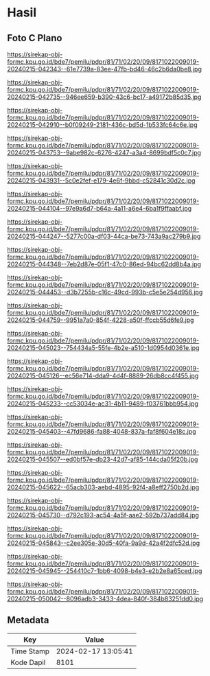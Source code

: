 # Hasil

## Foto C Plano

https://sirekap-obj-formc.kpu.go.id/bde7/pemilu/pdpr/81/71/02/20/09/8171022009019-20240215-042343--61e7739a-83ee-47fb-bd46-46c2b6da0be8.jpg

https://sirekap-obj-formc.kpu.go.id/bde7/pemilu/pdpr/81/71/02/20/09/8171022009019-20240215-042735--946ee659-b390-43c6-bc17-a49172b85d35.jpg

https://sirekap-obj-formc.kpu.go.id/bde7/pemilu/pdpr/81/71/02/20/09/8171022009019-20240215-042910--b0f09249-2181-436c-bd5d-1b533fc64c6e.jpg

https://sirekap-obj-formc.kpu.go.id/bde7/pemilu/pdpr/81/71/02/20/09/8171022009019-20240215-043753--9abe982c-6276-4247-a3a4-8699bdf5c0c7.jpg

https://sirekap-obj-formc.kpu.go.id/bde7/pemilu/pdpr/81/71/02/20/09/8171022009019-20240215-043931--5c0e2fef-e179-4e6f-9bbd-c52841c30d2c.jpg

https://sirekap-obj-formc.kpu.go.id/bde7/pemilu/pdpr/81/71/02/20/09/8171022009019-20240215-044104--97e9a6d7-b64a-4a11-a6e4-6ba1f9ffaabf.jpg

https://sirekap-obj-formc.kpu.go.id/bde7/pemilu/pdpr/81/71/02/20/09/8171022009019-20240215-044247--5277c00a-df03-44ca-be73-743a9ac279b9.jpg

https://sirekap-obj-formc.kpu.go.id/bde7/pemilu/pdpr/81/71/02/20/09/8171022009019-20240215-044348--7eb2d87e-05f1-47c0-86ed-94bc62dd8b4a.jpg

https://sirekap-obj-formc.kpu.go.id/bde7/pemilu/pdpr/81/71/02/20/09/8171022009019-20240215-044453--d3b7255b-c16c-49cd-993b-c5e5e254d956.jpg

https://sirekap-obj-formc.kpu.go.id/bde7/pemilu/pdpr/81/71/02/20/09/8171022009019-20240215-044759--9951a7a0-854f-4228-a50f-ffccb55d6fe9.jpg

https://sirekap-obj-formc.kpu.go.id/bde7/pemilu/pdpr/81/71/02/20/09/8171022009019-20240215-045023--754434a5-55fe-4b2e-a510-1d0954d0361e.jpg

https://sirekap-obj-formc.kpu.go.id/bde7/pemilu/pdpr/81/71/02/20/09/8171022009019-20240215-045126--ec56e714-dda9-4d4f-8889-26db8cc4f455.jpg

https://sirekap-obj-formc.kpu.go.id/bde7/pemilu/pdpr/81/71/02/20/09/8171022009019-20240215-045233--cc53034e-ac31-4b11-9489-f03761bbb954.jpg

https://sirekap-obj-formc.kpu.go.id/bde7/pemilu/pdpr/81/71/02/20/09/8171022009019-20240215-045403--47fd9686-fa88-4048-837a-faf8f604e18c.jpg

https://sirekap-obj-formc.kpu.go.id/bde7/pemilu/pdpr/81/71/02/20/09/8171022009019-20240215-045507--ed0bf57e-db23-42d7-af85-144cda05f20b.jpg

https://sirekap-obj-formc.kpu.go.id/bde7/pemilu/pdpr/81/71/02/20/09/8171022009019-20240215-045622--65acb303-aebd-4895-92f4-a8eff2750b2d.jpg

https://sirekap-obj-formc.kpu.go.id/bde7/pemilu/pdpr/81/71/02/20/09/8171022009019-20240215-045730--d792c193-ac54-4a5f-aae2-592b737add84.jpg

https://sirekap-obj-formc.kpu.go.id/bde7/pemilu/pdpr/81/71/02/20/09/8171022009019-20240215-045843--c2ee305e-30d5-40fa-9a9d-42a4f2dfc52d.jpg

https://sirekap-obj-formc.kpu.go.id/bde7/pemilu/pdpr/81/71/02/20/09/8171022009019-20240215-045945--254410c7-1bb6-4098-b4e3-e2b2e8a65ced.jpg

https://sirekap-obj-formc.kpu.go.id/bde7/pemilu/pdpr/81/71/02/20/09/8171022009019-20240215-050042--8096adb3-3433-4dea-840f-384b83251dd0.jpg


## Metadata

| Key        | Value               |
| ---------- | ------------------- |
| Time Stamp | 2024-02-17 13:05:41 |
| Kode Dapil | 8101                |



